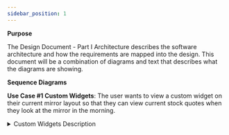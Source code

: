 ```yaml
---
sidebar_position: 1
---
```


**Purpose**

The Design Document - Part I Architecture describes the software architecture and how the requirements are mapped into the design. This document will be a combination of diagrams and text that describes what the diagrams are showing.

**Sequence Diagrams**

**Use Case #1 Custom Widgets**: The user wants to view a custom widget on their current mirror layout so that they can view current stock quotes when they look at the mirror in the morning.
<details>
<summary>
Custom Widgets Description
</summary>
  
The user:
1. Opens the companion app.
2. Navigates to the Widget section of the app.
3. Presses the Add New Widget button. 
4. Selects a stock-related widget from the list of widgets available.
5. Chooses which sub-profile and where on the mirror the widget shall be added.
6. Saves their progress.
7. Walks up to the mirror to turn the mirror on.
8. Observes the mirror reflecting the user's changes.
    
![Use Case 1 - Custom Widgets](https://github.com/Capstone-Projects-2023-Fall/project-smart-mirror/assets/123747098/77f4e202-5f4a-4507-b4a8-98698a2a7d83)

  
**Use Case #4 Height/Weight Tracking**: A user wants to set a weight goal from scratch and track their height and weight so they will have an easy way to access the knowledge needed to work towards their ideal weight.

<details>
<summary>
Height/Weight Tracking Description
</summary>

1. Opens the companion app.
2. Navigates to the Health section of the app.
3. Presses the Add Weight Goal button.
4. Inputs their desired weight.
5. Inputs their height and weight.
6. Saves their progress.
7. May update their height and weight when they wish.
9. Adds the built-in health widget to their sub-profile.
8. Is able to view their weight goal and weight history.
![Height_Weight Tracking](https://github.com/Capstone-Projects-2023-Fall/project-smart-mirror/assets/112418620/db79c4be-2220-4459-b44f-fa02a9755224)  
  
</details>

**Use Case #5 Rainy Day**: A user that wants to be informed on what to wear throughout the day as they are rushing to get ready to leave the house for work.
<details>
<summary>
Rainy Day Description
</summary>

1. They step in front of the mirror as they do their daily morning routine in the bathroom.
2. The camera detects the user’s face with the camera and turns on the screen display behind the 2 way mirror.
3. The mirror's Rasberry Pi retrieves data from the Open Weather API.
3. The mirrors widget display shows a heavy rain forecast icon in the afternoon despite being currently clear as day.
4. The user remembers to grab their raincoat and umbrella and goes about their day avoiding the uncomfortableness of cold rain.
![sequence diagram](https://github.com/Capstone-Projects-2023-Fall/project-smart-mirror/assets/70285068/14a00b33-b869-43c2-982b-b520063bfc68)

</details>


**Use Case #6 ToDo List**: A user that has a busy day full of important tasks to do wants to reference his Todo list on the cloud when they’re at home
<details>
<summary>
ToDo List Description
</summary>

1. The user opens up the smart mirror companion app and fills out his important task of checking in with his family member weekly after work.
2. The user goes about his normal routine, gets back home later on and views their mirror which reminds them of their task.
3. After being reminded, they call their family members and see how they are doing.
4. When the call is finished they open the companion app and check off their task for this week.

![Use case 6](https://github.com/Capstone-Projects-2023-Fall/project-smart-mirror/assets/74268497/3af74675-8621-435a-96a1-2f9e3bbda73b)
</details>

**Algorithim**
A smart mirror employing face recognition to enable user access follows a straightforward process. Equipped with an embedded camera, the mirror captures live video of individuals in its vicinity. This video feed is then processed to detect faces, utilizing algorithms like Haar cascades or deep learning-based face detection models. Once a face is detected, a pre-trained face recognition model compares the facial features extracted from the detected face with those of authorized users stored in a database. If a match is found within an acceptable confidence level, the system authenticates the user and unlocks the smart mirror, granting access to personalized information such as calendar events, weather updates, or other tailored data. The mirror automatically locks when it no longer detects a recognized face, enhancing security and privacy. In cases where face recognition might not work optimally, a fallback mechanism such as a PIN code or traditional key could be provided for authentication, ensuring a reliable and secure user experience.


**State Diagrams**
```mermaid
---
title: Server State Diagram
---
stateDiagram-v2
[Waiting] --> Displaying
Displaying --> Processing
Processing --> Requesting
Processing --> Displaying
Requesting --> Recording
Recording --> Processing
Requesting --> Processing
Displaying --> [Waiting]
```
##### Server State Diagram
The diagram above shows the different states that Smart Mirror will operate in. First the mirror acts in the waiting state, while it idles and waits for a face to be recognized. Once a face is seen the program will start displaying and the user's default widgets will appear. When new data is to be requested, the state then moves to the processing stage where it will determine if the data is already captured in the database, if it is then it will move back to the displaying state. If the data is not in the database then the state will change to requesting, and then the required data will start to be requested. Once the new data is requested, it will be recorded in the database and then processed. Once the data is processed it will then be displayed. The mirror will move from the display state to the waiting state if a face is not recognized in a short period of time.

```mermaid
---
title: Client State Diagram
---
stateDiagram-v2
Waiting --> Processing
Processing --> Requesting
Processing --> Sending
Requesting --> Sending
Sending --> Waiting
```
##### Client State Diagram
The diagram above shows the states for the client side companion application. Initially we begin in the waiting phase where we wait for user input. Once the user does an action in the application we move to the processing stage where we decide how to follow the user's commands. If we have the data already in our database we move to the sending to server state. Otherwise if we need to request data then we move to the requesting state. After requesting data, we then move to the recording state where we record the information in our database. Once the data is recorded we move to the sending state where we send the data the Rasberry Pi server. Then we move to the waiting state again for further instructions.

**Database**

```mermaid
---
title: Entity-Relation Diagram
---
erDiagram

    ACCOUNT ||--|{ PROFILE : has
    PROFILE ||--O{ CALENDAR : has
    CALENDAR ||--O{ EVENT : contains
    
    ACCOUNT {
        int accountID PK
        string username
        string email
        string password
    }
    PROFILE{
        int profileID PK
        String name
        String gender
        int age
        Date birthdate
        int zipcode
        int height
        int weight
        int weightGoal
        String voiceCommand
        boolean enableGesture
        int accountID FK
    }
    CALENDAR{
        int calendarID PK
        String calendarTitle
        int profileID FK
    }
    EVENT{
        int eventID PK
        String eventTitle
        Date startTime
        Date endTime
        int repeatRate
        Date alertTime
        int calendarID FK
    }
    
```

**Table Design**

The diagram above depicts the relationship between the entities to be stored in the database. All sensitive information will be encrypted.
ACCOUNT: Stores the account information of the user, which consists of their username, email and password.
PROFILE: Stores the information of the one or several sub-profiles associated with the account of the user. This information includes their name, gender, age, birth date, zip code, height, weight, a chosen weight goal, a list of voice commands, and a toggle to enable motion gesture functionality.
CALENDAR: Stores the information of the calendars of each sub-profile, if they have one. This includes the title of the calendar.
EVENT: Stores the information of each event of a calendar. This includes the event's title, the starting time, the ending time, the times at which the event should repeat itself, and the time to alert the user.

PK: Primary Key, FK: Foreign Key

A check list for architecture design is attached here [architecture\_design\_checklist.pdf](https://templeu.instructure.com/courses/106563/files/16928870/download?wrap=1 "architecture_design_checklist.pdf")  and should be used as a guidance.
